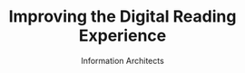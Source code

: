 ---
layout: post
title: Improving the Digital Reading Experience
author: Information Architects
description: Lorem ipsum dolor sit amet, consectetur adipisicing elit. Minus reprehenderit pariatur, recusandae consectetur reiciendis. Error recusandae excepturi accusamus voluptatem adipisci modi enim, minima in quisquam blanditiis molestias suscipit vitae esse!
---